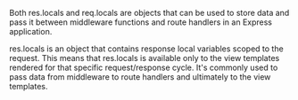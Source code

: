Both res.locals and req.locals are objects that can be used to store data and pass it between middleware functions and route handlers in an Express application.

res.locals is an object that contains response local variables scoped to the request. This means that res.locals is available only to the view templates rendered for that specific request/response cycle. It's commonly used to pass data from middleware to route handlers and ultimately to the view templates.

